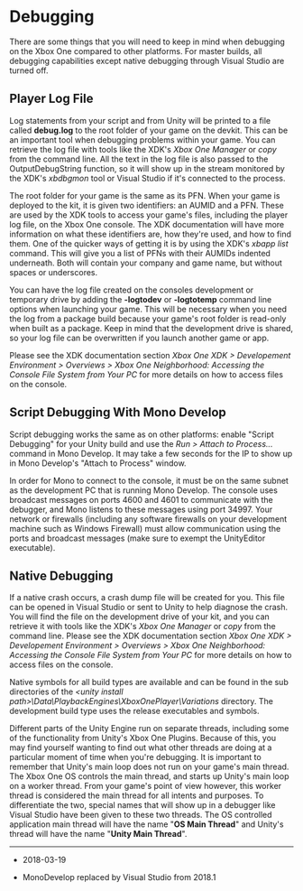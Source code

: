 Debugging
=========


There are some things that you will need to keep in mind when debugging on the Xbox One compared to other platforms.  For master builds, all debugging capabilities except native debugging through Visual Studio are turned off.

Player Log File
---------------

Log statements from your script and from Unity will be printed to a file called **debug.log** to the root folder of your game on the devkit.  This can be an important tool when debugging problems within your game.  You can retrieve the log file with tools like the XDK's _Xbox One Manager_ or *copy* from the command line.  All the text in the log file is also passed to the OutputDebugString function, so it will show up in the stream monitored by the XDK's _xbdbgmon_ tool or Visual Studio if it's connected to the process.

The root folder for your game is the same as its PFN.  When your game is deployed to the kit, it is given two identifiers: an AUMID and a PFN.  These are used by the XDK tools to access your game's files, including the player log file, on the Xbox One console.  The XDK documentation will have more information on what these identifiers are, how they're used, and how to find them.  One of the quicker ways of getting it is by using the XDK's _xbapp list_ command.  This will give you a list of PFNs with their AUMIDs indented underneath.  Both will contain your company and game name, but without spaces or underscores.

You can have the log file created on the consoles development or temporary drive by adding the **-logtodev** or **-logtotemp** command line options when launching your game.  This will be necessary when you need the log from a package build because your game's root folder is read-only when built as a package.  Keep in mind that the development drive is shared, so your log file can be overwritten if you launch another game or app.

Please see the XDK documentation section *Xbox One XDK &gt; Developement Environment &gt; Overviews &gt; Xbox One Neighborhood: Accessing the Console File System from Your PC* for more details on how to access files on the console.


Script Debugging With Mono Develop
----------------------------------

Script debugging works the same as on other platforms: enable "Script Debugging" for your Unity build and use the *Run > Attach to Process...* command in Mono Develop.  It may take a few seconds for the IP to show up in Mono Develop's "Attach to Process" window.

In order for Mono to connect to the console, it must be on the same subnet as the development PC that is running Mono Develop.  The console uses broadcast messages on ports 4600 and 4601 to communicate with the debugger, and Mono listens to these messages using port 34997.  Your network or firewalls (including any software firewalls on your development machine such as Windows Firewall) must allow communication using the ports and broadcast messages (make sure to exempt the UnityEditor executable).  
 

Native Debugging
----------------

If a native crash occurs, a crash dump file will be created for you.  This file can be opened in Visual Studio or sent to Unity to help diagnose the crash.  You will find the file on the development drive of your kit, and you can retrieve it with tools like the XDK's _Xbox One Manager_ or *copy* from the command line.  Please see the XDK documentation section *Xbox One XDK &gt; Developement Environment &gt; Overviews &gt; Xbox One Neighborhood: Accessing the Console File System from Your PC* for more details on how to access files on the console.

Native symbols for all build types are available and can be found in the sub directories of the *&lt;unity install path&gt;\Data\PlaybackEngines\XboxOnePlayer\Variations* directory.  The development build type uses the release executables and symbols.

Different parts of the Unity Engine run on separate threads, including some of the functionality from Unity's Xbox One Plugins.  Because of this, you may find yourself wanting to find out what other threads are doing at a particular moment of time when you're debugging.  It is important to remember that Unity's main loop does not run on your game's main thread.  The Xbox One OS controls the main thread, and starts up Unity's main loop on a worker thread.  From your game's point of view however, this worker thread is considered the main thread for all intents and purposes.  To differentiate the two, special names that will show up in a debugger like Visual Studio have been given to these two threads.  The OS controlled application main thread will have the name "**OS Main Thread**" and Unity's thread will have the name "**Unity Main Thread**".

---
* <span class="page-edit">2018-03-19  <!-- include IncludeTextAmendPageSomeEdit --></span>

* <span class="page-history">MonoDevelop replaced by Visual Studio from 2018.1</span>




